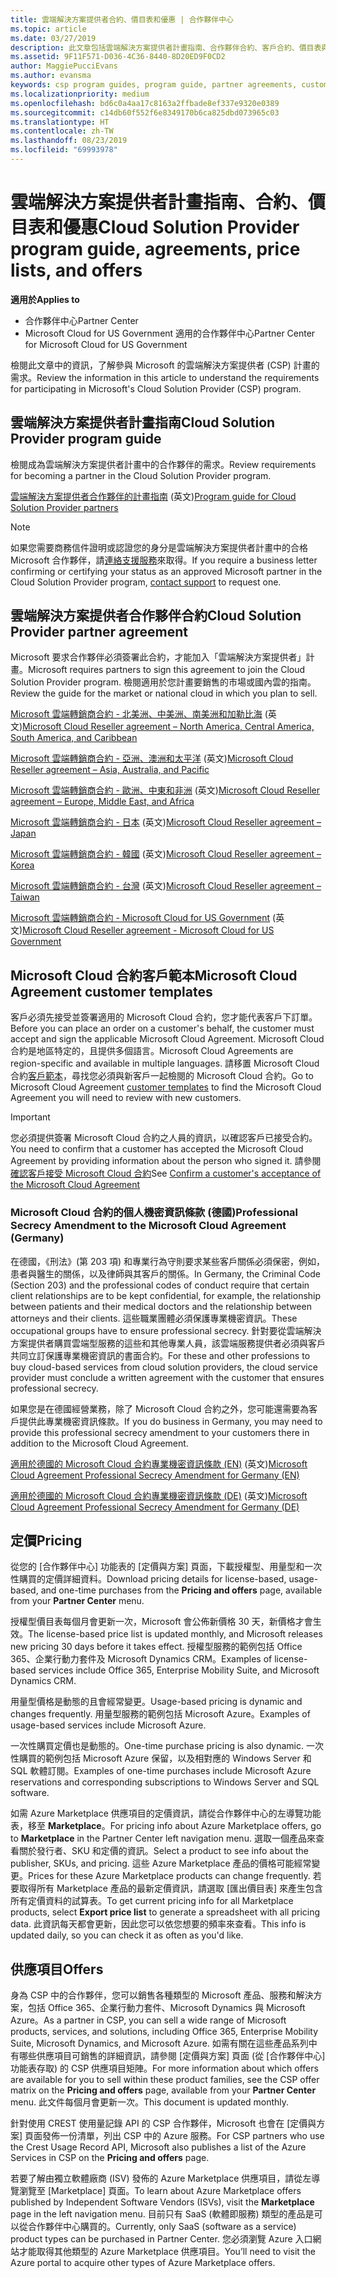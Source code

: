 ```yaml
---
title: 雲端解決方案提供者合約、價目表和優惠 | 合作夥伴中心
ms.topic: article
ms.date: 03/27/2019
description: 此文章包括雲端解決方案提供者計畫指南、合作夥伴合約、客戶合約、價目表與供應項目連結。
ms.assetid: 9F11F571-D036-4C36-8440-8D20ED9F0CD2
author: MaggiePucciEvans
ms.author: evansma
keywords: csp program guides, program guide, partner agreements, customer agreement, price lists, offers, 雲端解決方案提供者計畫指南, 計畫指南, 合作夥伴合約, 客戶合約, 價目表, 供應項目
ms.localizationpriority: medium
ms.openlocfilehash: bd6c0a4aa17c8163a2ffbade8ef337e9320e0389
ms.sourcegitcommit: c14db60f552f6e8349170b6ca825dbd073965c03
ms.translationtype: HT
ms.contentlocale: zh-TW
ms.lasthandoff: 08/23/2019
ms.locfileid: "69993978"
---
```

# <a name="cloud-solution-provider-program-guide-agreements-price-lists-and-offers"></a><span data-ttu-id="9852e-104">雲端解決方案提供者計畫指南、合約、價目表和優惠</span><span class="sxs-lookup"><span data-stu-id="9852e-104">Cloud Solution Provider program guide, agreements, price lists, and offers</span></span>

<span data-ttu-id="9852e-105">**適用於**</span><span class="sxs-lookup"><span data-stu-id="9852e-105">**Applies to**</span></span>

-  <span data-ttu-id="9852e-106">合作夥伴中心</span><span class="sxs-lookup"><span data-stu-id="9852e-106">Partner Center</span></span>
-  <span data-ttu-id="9852e-107">Microsoft Cloud for US Government 適用的合作夥伴中心</span><span class="sxs-lookup"><span data-stu-id="9852e-107">Partner Center for Microsoft Cloud for US Government</span></span>


<span data-ttu-id="9852e-108">檢閱此文章中的資訊，了解參與 Microsoft 的雲端解決方案提供者 (CSP) 計畫的需求。</span><span class="sxs-lookup"><span data-stu-id="9852e-108">Review the information in this article to understand the requirements for participating in Microsoft's Cloud Solution Provider (CSP) program.</span></span>

## <a name="cloud-solution-provider-program-guide"></a><span data-ttu-id="9852e-109">雲端解決方案提供者計畫指南</span><span class="sxs-lookup"><span data-stu-id="9852e-109">Cloud Solution Provider program guide</span></span>

<span data-ttu-id="9852e-110">檢閱成為雲端解決方案提供者計畫中的合作夥伴的需求。</span><span class="sxs-lookup"><span data-stu-id="9852e-110">Review requirements for becoming a partner in the Cloud Solution Provider program.</span></span>

<span data-ttu-id="9852e-111">[雲端解決方案提供者合作夥伴的計畫指南](https://go.microsoft.com/fwlink/p/?LinkId=617100) \(英文\)</span><span class="sxs-lookup"><span data-stu-id="9852e-111">[Program guide for Cloud Solution Provider partners](https://go.microsoft.com/fwlink/p/?LinkId=617100)</span></span>

>[!Note]
><span data-ttu-id="9852e-112">如果您需要商務信件證明或認證您的身分是雲端解決方案提供者計畫中的合格 Microsoft 合作夥伴，請[連絡支援服務](https://partner.microsoft.com/pcv/servicerequests/create)來取得。</span><span class="sxs-lookup"><span data-stu-id="9852e-112">If you require a business letter confirming or certifying your status as an approved Microsoft partner in the Cloud Solution Provider program, [contact support](https://partner.microsoft.com/pcv/servicerequests/create) to request one.</span></span>

## <a name="cloud-solution-provider-partner-agreement"></a><span data-ttu-id="9852e-113">雲端解決方案提供者合作夥伴合約</span><span class="sxs-lookup"><span data-stu-id="9852e-113">Cloud Solution Provider partner agreement</span></span>

<span data-ttu-id="9852e-114">Microsoft 要求合作夥伴必須簽署此合約，才能加入「雲端解決方案提供者」計畫。</span><span class="sxs-lookup"><span data-stu-id="9852e-114">Microsoft requires partners to sign this agreement to join the Cloud Solution Provider program.</span></span> <span data-ttu-id="9852e-115">檢閱適用於您計畫要銷售的市場或國內雲的指南。</span><span class="sxs-lookup"><span data-stu-id="9852e-115">Review the guide for the market or national cloud in which you plan to sell.</span></span>

<span data-ttu-id="9852e-116">[Microsoft 雲端轉銷商合約 - 北美洲、中美洲、南美洲和加勒比海](https://query.prod.cms.rt.microsoft.com/cms/api/am/binary/RE3g7eT) \(英文\)</span><span class="sxs-lookup"><span data-stu-id="9852e-116">[Microsoft Cloud Reseller agreement – North America, Central America, South America, and Caribbean](https://query.prod.cms.rt.microsoft.com/cms/api/am/binary/RE3g7eT)</span></span>

<span data-ttu-id="9852e-117">[Microsoft 雲端轉銷商合約 - 亞洲、澳洲和太平洋](https://query.prod.cms.rt.microsoft.com/cms/api/am/binary/RE3g9Q5) \(英文\)</span><span class="sxs-lookup"><span data-stu-id="9852e-117">[Microsoft Cloud Reseller agreement – Asia, Australia, and Pacific](https://query.prod.cms.rt.microsoft.com/cms/api/am/binary/RE3g9Q5)</span></span>

<span data-ttu-id="9852e-118">[Microsoft 雲端轉銷商合約 - 歐洲、中東和非洲](https://query.prod.cms.rt.microsoft.com/cms/api/am/binary/RE3g9Q5) \(英文\)</span><span class="sxs-lookup"><span data-stu-id="9852e-118">[Microsoft Cloud Reseller agreement – Europe, Middle East, and Africa](https://query.prod.cms.rt.microsoft.com/cms/api/am/binary/RE3g9Q5)</span></span>

<span data-ttu-id="9852e-119">[Microsoft 雲端轉銷商合約 - 日本](https://query.prod.cms.rt.microsoft.com/cms/api/am/binary/RE3gmQ9) \(英文\)</span><span class="sxs-lookup"><span data-stu-id="9852e-119">[Microsoft Cloud Reseller agreement – Japan](https://query.prod.cms.rt.microsoft.com/cms/api/am/binary/RE3gmQ9)</span></span>

<span data-ttu-id="9852e-120">[Microsoft 雲端轉銷商合約 - 韓國](https://query.prod.cms.rt.microsoft.com/cms/api/am/binary/RE3gf2k) \(英文\)</span><span class="sxs-lookup"><span data-stu-id="9852e-120">[Microsoft Cloud Reseller agreement – Korea](https://query.prod.cms.rt.microsoft.com/cms/api/am/binary/RE3gf2k)</span></span>

<span data-ttu-id="9852e-121">[Microsoft 雲端轉銷商合約 - 台灣](https://query.prod.cms.rt.microsoft.com/cms/api/am/binary/RE3gmQ8) \(英文\)</span><span class="sxs-lookup"><span data-stu-id="9852e-121">[Microsoft Cloud Reseller agreement – Taiwan](https://query.prod.cms.rt.microsoft.com/cms/api/am/binary/RE3gmQ8)</span></span>

<span data-ttu-id="9852e-122">[Microsoft 雲端轉銷商合約 - Microsoft Cloud for US Government](https://query.prod.cms.rt.microsoft.com/cms/api/am/binary/RE3gcrx) \(英文\)</span><span class="sxs-lookup"><span data-stu-id="9852e-122">[Microsoft Cloud Reseller agreement - Microsoft Cloud for US Government](https://query.prod.cms.rt.microsoft.com/cms/api/am/binary/RE3gcrx)</span></span>

## <a name="microsoft-cloud-agreement-customer-templates"></a><span data-ttu-id="9852e-123">Microsoft Cloud 合約客戶範本</span><span class="sxs-lookup"><span data-stu-id="9852e-123">Microsoft Cloud Agreement customer templates</span></span>

<span data-ttu-id="9852e-124">客戶必須先接受並簽署適用的 Microsoft Cloud 合約，您才能代表客戶下訂單。</span><span class="sxs-lookup"><span data-stu-id="9852e-124">Before you can place an order on a customer's behalf, the customer must accept and sign the applicable Microsoft Cloud Agreement.</span></span> <span data-ttu-id="9852e-125">Microsoft Cloud 合約是地區特定的，且提供多個語言。</span><span class="sxs-lookup"><span data-stu-id="9852e-125">Microsoft Cloud Agreements are region-specific and available in multiple languages.</span></span> <span data-ttu-id="9852e-126">請移置 Microsoft Cloud 合約[客戶範本](agreements.md)，尋找您必須與新客戶一起檢閱的 Microsoft Cloud 合約。</span><span class="sxs-lookup"><span data-stu-id="9852e-126">Go to Microsoft Cloud Agreement [customer templates](agreements.md) to find the Microsoft Cloud Agreement you will need to review with new customers.</span></span>

>[!IMPORTANT]
><span data-ttu-id="9852e-127">您必須提供簽署 Microsoft Cloud 合約之人員的資訊，以確認客戶已接受合約。</span><span class="sxs-lookup"><span data-stu-id="9852e-127">You need to confirm that a customer has accepted the Microsoft Cloud Agreement by providing information about the person who signed it.</span></span> <span data-ttu-id="9852e-128">請參閱[確認客戶接受 Microsoft Cloud 合約](confirm-consent.md)</span><span class="sxs-lookup"><span data-stu-id="9852e-128">See [Confirm a customer's acceptance of the Microsoft Cloud Agreement](confirm-consent.md)</span></span> 

### <a name="professional-secrecy-amendment-to-the-microsoft-cloud-agreement-germany"></a><span data-ttu-id="9852e-129">Microsoft Cloud 合約的個人機密資訊條款 (德國)</span><span class="sxs-lookup"><span data-stu-id="9852e-129">Professional Secrecy Amendment to the Microsoft Cloud Agreement (Germany)</span></span>

<span data-ttu-id="9852e-130">在德國，《刑法》(第 203 項) 和專業行為守則要求某些客戶關係必須保密，例如，患者與醫生的關係，以及律師與其客戶的關係。</span><span class="sxs-lookup"><span data-stu-id="9852e-130">In Germany, the Criminal Code (Section 203) and the professional codes of conduct require that certain client relationships are to be kept confidential, for example, the relationship between patients and their medical doctors and the relationship between attorneys and their clients.</span></span> <span data-ttu-id="9852e-131">這些職業團體必須保護專業機密資訊。</span><span class="sxs-lookup"><span data-stu-id="9852e-131">These occupational groups have to ensure professional secrecy.</span></span> <span data-ttu-id="9852e-132">針對要從雲端解決方案提供者購買雲端型服務的這些和其他專業人員，該雲端服務提供者必須與客戶共同立訂保護專業機密資訊的書面合約。</span><span class="sxs-lookup"><span data-stu-id="9852e-132">For these and other professions to buy cloud-based services from cloud solution providers, the cloud service provider must conclude a written agreement with the customer that ensures professional secrecy.</span></span>

<span data-ttu-id="9852e-133">如果您是在德國經營業務，除了 Microsoft Cloud 合約之外，您可能還需要為客戶提供此專業機密資訊條款。</span><span class="sxs-lookup"><span data-stu-id="9852e-133">If you do business in Germany, you may need to provide this professional secrecy amendment to your customers there in addition to the Microsoft Cloud Agreement.</span></span>

<span data-ttu-id="9852e-134">[適用於德國的 Microsoft Cloud 合約專業機密資訊條款 (EN)](https://go.microsoft.com/fwlink/?linkid=2030827&clcid=0x409) \(英文\)</span><span class="sxs-lookup"><span data-stu-id="9852e-134">[Microsoft Cloud Agreement Professional Secrecy Amendment for Germany (EN)](https://go.microsoft.com/fwlink/?linkid=2030827&clcid=0x409)</span></span>

<span data-ttu-id="9852e-135">[適用於德國的 Microsoft Cloud 合約專業機密資訊條款 (DE)](https://go.microsoft.com/fwlink/?linkid=2030827&clcid=0x407) \(英文\)</span><span class="sxs-lookup"><span data-stu-id="9852e-135">[Microsoft Cloud Agreement Professional Secrecy Amendment for Germany (DE)](https://go.microsoft.com/fwlink/?linkid=2030827&clcid=0x407)</span></span>

## <a name="pricing"></a><span data-ttu-id="9852e-136">定價</span><span class="sxs-lookup"><span data-stu-id="9852e-136">Pricing</span></span>

<span data-ttu-id="9852e-137">從您的 [合作夥伴中心]  功能表的 [定價與方案]  頁面，下載授權型、用量型和一次性購買的定價詳細資料。</span><span class="sxs-lookup"><span data-stu-id="9852e-137">Download pricing details for license-based, usage-based, and one-time purchases from the **Pricing and offers** page, available from your **Partner Center** menu.</span></span>

<span data-ttu-id="9852e-138">授權型價目表每個月會更新一次，Microsoft 會公佈新價格 30 天，新價格才會生效。</span><span class="sxs-lookup"><span data-stu-id="9852e-138">The license-based price list is updated monthly, and Microsoft releases new pricing 30 days before it takes effect.</span></span> <span data-ttu-id="9852e-139">授權型服務的範例包括 Office 365、企業行動力套件及 Microsoft Dynamics CRM。</span><span class="sxs-lookup"><span data-stu-id="9852e-139">Examples of license-based services include Office 365, Enterprise Mobility Suite, and Microsoft Dynamics CRM.</span></span> 

<span data-ttu-id="9852e-140">用量型價格是動態的且會經常變更。</span><span class="sxs-lookup"><span data-stu-id="9852e-140">Usage-based pricing is dynamic and changes frequently.</span></span> <span data-ttu-id="9852e-141">用量型服務的範例包括 Microsoft Azure。</span><span class="sxs-lookup"><span data-stu-id="9852e-141">Examples of usage-based services include Microsoft Azure.</span></span>

<span data-ttu-id="9852e-142">一次性購買定價也是動態的。</span><span class="sxs-lookup"><span data-stu-id="9852e-142">One-time purchase pricing is also dynamic.</span></span> <span data-ttu-id="9852e-143">一次性購買的範例包括 Microsoft Azure 保留，以及相對應的 Windows Server 和 SQL 軟體訂閱。</span><span class="sxs-lookup"><span data-stu-id="9852e-143">Examples of one-time purchases include Microsoft Azure reservations and corresponding subscriptions to Windows Server and SQL software.</span></span>

<span data-ttu-id="9852e-144">如需 Azure Marketplace 供應項目的定價資訊，請從合作夥伴中心的左導覽功能表，移至 **Marketplace**。</span><span class="sxs-lookup"><span data-stu-id="9852e-144">For pricing info about Azure Marketplace offers, go to **Marketplace** in the Partner Center left navigation menu.</span></span> <span data-ttu-id="9852e-145">選取一個產品來查看關於發行者、SKU 和定價的資訊。</span><span class="sxs-lookup"><span data-stu-id="9852e-145">Select a product to see info about the publisher, SKUs, and pricing.</span></span> <span data-ttu-id="9852e-146">這些 Azure Marketplace 產品的價格可能經常變更。</span><span class="sxs-lookup"><span data-stu-id="9852e-146">Prices for these Azure Marketplace products can change frequently.</span></span> <span data-ttu-id="9852e-147">若要取得所有 Marketplace 產品的最新定價資訊，請選取 [匯出價目表]  來產生包含所有定價資料的試算表。</span><span class="sxs-lookup"><span data-stu-id="9852e-147">To get current pricing info for all Marketplace products, select **Export price list** to generate a spreadsheet with all pricing data.</span></span> <span data-ttu-id="9852e-148">此資訊每天都會更新，因此您可以依您想要的頻率來查看。</span><span class="sxs-lookup"><span data-stu-id="9852e-148">This info is updated daily, so you can check it as often as you'd like.</span></span>

## <a name="offers"></a><span data-ttu-id="9852e-149">供應項目</span><span class="sxs-lookup"><span data-stu-id="9852e-149">Offers</span></span>

<span data-ttu-id="9852e-150">身為 CSP 中的合作夥伴，您可以銷售各種類型的 Microsoft 產品、服務和解決方案，包括 Office 365、企業行動力套件、Microsoft Dynamics 與 Microsoft Azure。</span><span class="sxs-lookup"><span data-stu-id="9852e-150">As a partner in CSP, you can sell a wide range of Microsoft products, services, and solutions, including Office 365, Enterprise Mobility Suite, Microsoft Dynamics, and Microsoft Azure.</span></span> <span data-ttu-id="9852e-151">如需有關在這些產品系列中有哪些供應項目可銷售的詳細資訊，請參閱 [定價與方案]  頁面 (從 [合作夥伴中心]  功能表存取) 的 CSP 供應項目矩陣。</span><span class="sxs-lookup"><span data-stu-id="9852e-151">For more information about which offers are available for you to sell within these product families, see the CSP offer matrix on the **Pricing and offers** page, available from your **Partner Center** menu.</span></span> <span data-ttu-id="9852e-152">此文件每個月會更新一次。</span><span class="sxs-lookup"><span data-stu-id="9852e-152">This document is updated monthly.</span></span>

<span data-ttu-id="9852e-153">針對使用 CREST 使用量記錄 API 的 CSP 合作夥伴，Microsoft 也會在 [定價與方案]  頁面發佈一份清單，列出 CSP 中的 Azure 服務。</span><span class="sxs-lookup"><span data-stu-id="9852e-153">For CSP partners who use the Crest Usage Record API, Microsoft also publishes a list of the Azure Services in CSP on the **Pricing and offers** page.</span></span>

<span data-ttu-id="9852e-154">若要了解由獨立軟體廠商 (ISV) 發佈的 Azure Marketplace 供應項目，請從左導覽瀏覽至 [Marketplace]  頁面。</span><span class="sxs-lookup"><span data-stu-id="9852e-154">To learn about Azure Marketplace offers published by Independent Software Vendors  (ISVs), visit the **Marketplace** page in the left navigation menu.</span></span> <span data-ttu-id="9852e-155">目前只有 SaaS (軟體即服務) 類型的產品是可以從合作夥伴中心購買的。</span><span class="sxs-lookup"><span data-stu-id="9852e-155">Currently, only SaaS (software as a service) product types can be purchased in Partner Center.</span></span> <span data-ttu-id="9852e-156">您必須瀏覽 Azure 入口網站才能取得其他類型的 Azure Marketplace 供應項目。</span><span class="sxs-lookup"><span data-stu-id="9852e-156">You’ll need to visit the Azure portal to acquire other types of Azure Marketplace offers.</span></span>
